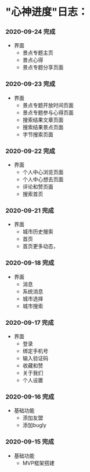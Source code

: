 #  "心神进度"日志：
### 2020-09-24 完成 


+ 界面
     - 景点专题主页
     - 景点心得
     - 景点专题分享页面
### 2020-09-23 完成 


+ 界面
     - 景点专题开放时间页面
     - 景点专题参与心得页面
     - 搜索结果文章页面
     - 搜索结果景点页面
     - 字节搜索页面
### 2020-09-22 完成 


+ 界面
     - 个人中心浏览页面
     - 个人中心想去页面
     - 评论和赞页面
     - 搜索首页
### 2020-09-21 完成

+ 界面
     - 城市历史搜索
     - 首页 
     - 首页更多动态，
     
### 2020-09-18 完成

+ 界面
     - 消息 
     - 系统消息 
     - 城市选择 
     - 城市搜索
     
### 2020-09-17 完成

+ 界面
     - 登录
     - 绑定手机号
     - 输入验证码 
     - 收藏和赞 
     - 关于我们 
     - 个人设置

### 2020-09-16 完成

+  基础功能
     - 添加友盟
     - 添加bugly

### 2020-09-15 完成

+  基础功能
     - MVP框架搭建


